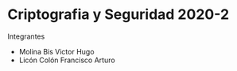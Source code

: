 # Criptografia y Seguridad 2020-2
Integrantes
+ Molina Bis Victor Hugo
+ Licón Colón Francisco Arturo
